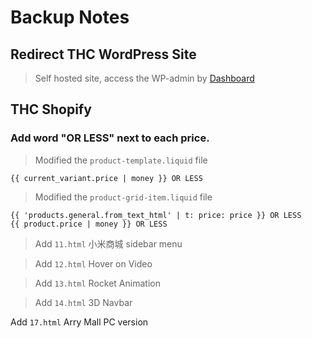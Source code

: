 # Backup Notes

## Redirect THC WordPress Site

> Self hosted site, access the WP-admin by [Dashboard](https://thehighculture.resultco.com/wp-admin/)

## THC Shopify

### Add word "OR LESS" next to each price.

> Modified the `product-template.liquid` file

```
{{ current_variant.price | money }} OR LESS
```

> Modified the `product-grid-item.liquid` file

```
{{ 'products.general.from_text_html' | t: price: price }} OR LESS
{{ product.price | money }} OR LESS
```

> Add `11.html` 小米商城 sidebar menu

> Add `12.html` Hover on Video

> Add `13.html` Rocket Animation

> Add `14.html` 3D Navbar

Add `17.html` Arry Mall PC version
